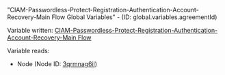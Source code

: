 "CIAM-Passwordless-Protect-Registration-Authentication-Account-Recovery-Main Flow Global Variables" - (ID: global.variables.agreementId)

Variable written:
[CIAM-Passwordless-Protect-Registration-Authentication-Account-Recovery-Main Flow](../index.md#Variables)

Variable reads:
* Node (Node ID: [3qrmnag6il](../nodes/3qrmnag6il.md))
